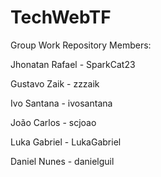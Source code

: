 # TechWebTF 
Group Work Repository
Members:

Jhonatan Rafael - SparkCat23

Gustavo Zaik - zzzaik

Ivo  Santana - ivosantana

João Carlos - scjoao

Luka Gabriel - LukaGabriel

Daniel Nunes - danielguil
